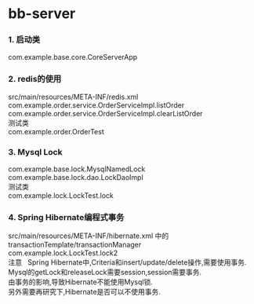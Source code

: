 bb-server
======================================  

### 1. 启动类  
com.example.base.core.CoreServerApp  

### 2. redis的使用  
src/main/resources/META-INF/redis.xml  
com.example.order.service.OrderServiceImpl.listOrder  
com.example.order.service.OrderServiceImpl.clearListOrder  
测试类  
com.example.order.OrderTest  

### 3. Mysql Lock  
com.example.base.lock.MysqlNamedLock  
com.example.base.lock.dao.LockDaoImpl  
测试类  
com.example.lock.LockTest.lock  

### 4. Spring Hibernate编程式事务  
src/main/resources/META-INF/hibernate.xml 中的 transactionTemplate/transactionManager  
com.example.lock.LockTest.lock2  
注意  
Spring Hibernate中,Criteria和insert/update/delete操作,需要使用事务.  
Mysql的getLock和releaseLock需要session,session需要事务.  
由事务的影响,导致Hibernate不能使用Mysql锁.  
另外需要再研究下,Hibernate是否可以不使用事务.  
